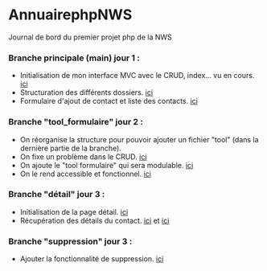 # AnnuairephpNWS
Journal de bord du premier projet php de la NWS 


### Branche principale (main) jour 1 :
- Initialisation de mon interface MVC avec le CRUD, index... vu en cours. [ici](https://github.com/Adambizien/AnnuairephpNWS/commit/58b7e1a2bd3ee1009dca51ab8431b91077d29bd5)
- Structuration des différents dossiers. [ici](https://github.com/Adambizien/AnnuairephpNWS/commit/0e753d91e4cc4c4d56cfad641cb9232d49b3e42)
- Formulaire d'ajout de contact et liste des contacts. [ici](https://github.com/Adambizien/AnnuairephpNWS/commit/2a71f7520a72f1be2d8607a90bb7e66b5d482add)
### Branche "tool_formulaire" jour 2 :
- On réorganise la structure pour pouvoir ajouter un fichier "tool" (dans la dernière partie de la branche).
- On fixe un problème dans le CRUD.  [ici](https://github.com/Adambizien/AnnuairephpNWS/commit/b4362b24af6ee253e0a457dd1b22de02ee699603)
- On ajoute le "tool formulaire" qui sera modulable. [ici](https://github.com/Adambizien/AnnuairephpNWS/commit/1713bdafa988252e9b6d486a44a3e358cf5ce4b5)
- On le rend accessible et fonctionnel.  [ici](https://github.com/Adambizien/AnnuairephpNWS/commit/fbf29c6a3c19d7d567cdb9c2529d055fbec64dc0)
### Branche "détail" jour 3 :
- Initialisation de la page détail. [ici](https://github.com/Adambizien/AnnuairephpNWS/commit/9564d419ea3f81792f388b135c9926a3e3dea208)
- Récupération des détails du contact. [ici](https://github.com/Adambizien/AnnuairephpNWS/commit/3a69f9c1dfb0b6ccd2e6db2aa78b9432f70d605b) et [ici](https://github.com/Adambizien/AnnuairephpNWS/commit/b8dc29d3fb560fbbe03a0baa57483ff8927432c2)
### Branche "suppression" jour 3 :
- Ajouter la fonctionnalité de suppression. [ici](https://github.com/Adambizien/AnnuairephpNWS/commit/3b4e7a1eb02c3b1d1e2f04d4da3570237fb5461b)
